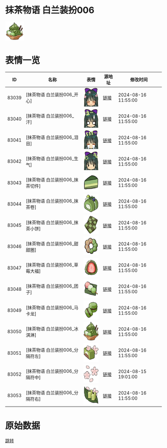 # 抹茶物语 白兰装扮006

<img src="./cover.png" height="60" alt="cover" />

# 表情一览

|ID|名称|表情|源地址|修改时间|
|----|----|----|----|----|
|83039|[抹茶物语 白兰装扮006_开心]|<img src="./pic/083039_%5B抹茶物语 白兰装扮006_开心%5D.png" height="60" alt="开心"/>|[链接](https://i0.hdslb.com/bfs/garb/f3ce865319f4f3b48c5f9b5797f12800efcf7219.png)|2024-08-16 11:55:00|
|83040|[抹茶物语 白兰装扮006_汗]|<img src="./pic/083040_%5B抹茶物语 白兰装扮006_汗%5D.png" height="60" alt="汗"/>|[链接](https://i0.hdslb.com/bfs/garb/df83782bdf745ba1b80ff8a8e28f8168faba6711.png)|2024-08-16 11:55:00|
|83041|[抹茶物语 白兰装扮006_泪目]|<img src="./pic/083041_%5B抹茶物语 白兰装扮006_泪目%5D.png" height="60" alt="泪目"/>|[链接](https://i0.hdslb.com/bfs/garb/be609a5d91522e2568ee7914f4499a9c8bc20c88.png)|2024-08-16 11:55:00|
|83042|[抹茶物语 白兰装扮006_生气]|<img src="./pic/083042_%5B抹茶物语 白兰装扮006_生气%5D.png" height="60" alt="生气"/>|[链接](https://i0.hdslb.com/bfs/garb/161140fe4862d66a7426a1104c61276c7a1bc279.png)|2024-08-16 11:55:00|
|83043|[抹茶物语 白兰装扮006_抹茶切件]|<img src="./pic/083043_%5B抹茶物语 白兰装扮006_抹茶切件%5D.png" height="60" alt="抹茶切件"/>|[链接](https://i0.hdslb.com/bfs/garb/37aacd4be2c46dc2ecd72aa26b17fce95690524d.png)|2024-08-16 11:55:00|
|83044|[抹茶物语 白兰装扮006_抹茶卷]|<img src="./pic/083044_%5B抹茶物语 白兰装扮006_抹茶卷%5D.png" height="60" alt="抹茶卷"/>|[链接](https://i0.hdslb.com/bfs/garb/d34f13a542f99c06832e5a654f35fa6ae640c005.png)|2024-08-16 11:55:00|
|83045|[抹茶物语 白兰装扮006_抹茶小饼]|<img src="./pic/083045_%5B抹茶物语 白兰装扮006_抹茶小饼%5D.png" height="60" alt="抹茶小饼"/>|[链接](https://i0.hdslb.com/bfs/garb/284216c24dab2781d2ef8c29a07dc3b5d544a3e4.png)|2024-08-16 11:55:00|
|83046|[抹茶物语 白兰装扮006_甜甜圈]|<img src="./pic/083046_%5B抹茶物语 白兰装扮006_甜甜圈%5D.png" height="60" alt="甜甜圈"/>|[链接](https://i0.hdslb.com/bfs/garb/676979d685299a0755ed80c2d373e8e808e2dee0.png)|2024-08-16 11:55:00|
|83047|[抹茶物语 白兰装扮006_草莓大福]|<img src="./pic/083047_%5B抹茶物语 白兰装扮006_草莓大福%5D.png" height="60" alt="草莓大福"/>|[链接](https://i0.hdslb.com/bfs/garb/dffec5580953fea7c1727d3a45a0a8f00d0ff11f.png)|2024-08-16 11:55:00|
|83048|[抹茶物语 白兰装扮006_团子]|<img src="./pic/083048_%5B抹茶物语 白兰装扮006_团子%5D.png" height="60" alt="团子"/>|[链接](https://i0.hdslb.com/bfs/garb/f7fc678b4343cc4202ff371aaa58301726d49a5b.png)|2024-08-16 11:55:00|
|83049|[抹茶物语 白兰装扮006_马卡龙]|<img src="./pic/083049_%5B抹茶物语 白兰装扮006_马卡龙%5D.png" height="60" alt="马卡龙"/>|[链接](https://i0.hdslb.com/bfs/garb/5b4cf1bfc98dcc835ef6a242d289b4b0cdf97392.png)|2024-08-16 11:55:00|
|83050|[抹茶物语 白兰装扮006_冰淇淋]|<img src="./pic/083050_%5B抹茶物语 白兰装扮006_冰淇淋%5D.png" height="60" alt="冰淇淋"/>|[链接](https://i0.hdslb.com/bfs/garb/6d6727b6905404eea69ba1c7e82d55e2f687eed7.png)|2024-08-16 11:55:00|
|83051|[抹茶物语 白兰装扮006_分隔符左]|<img src="./pic/083051_%5B抹茶物语 白兰装扮006_分隔符左%5D.png" height="60" alt="分隔符左"/>|[链接](https://i0.hdslb.com/bfs/garb/d3aa8efb8b9bb161c03290bcb319dd26487ade69.png)|2024-08-16 11:55:00|
|83052|[抹茶物语 白兰装扮006_分隔符中]|<img src="./pic/083052_%5B抹茶物语 白兰装扮006_分隔符中%5D.png" height="60" alt="分隔符中"/>|[链接](https://i0.hdslb.com/bfs/garb/432293c3f889724ab49d304a9949aa18ffe0cb73.png)|2024-08-15 19:01:00|
|83053|[抹茶物语 白兰装扮006_分隔符右]|<img src="./pic/083053_%5B抹茶物语 白兰装扮006_分隔符右%5D.png" height="60" alt="分隔符右"/>|[链接](https://i0.hdslb.com/bfs/garb/ca1cccd50a4165f53afe70a3d25ec145e291a60c.png)|2024-08-16 11:55:00|

# 原始数据

[跳转](./raw.json)

